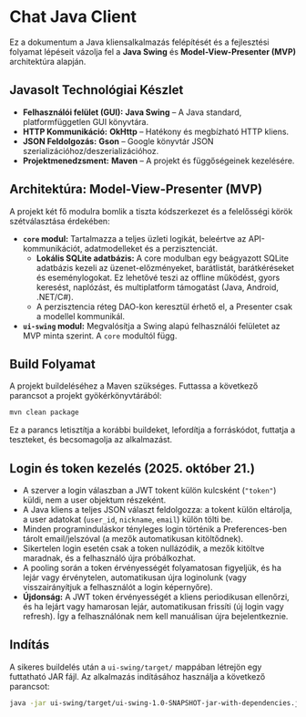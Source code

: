 # Chat Java Client

Ez a dokumentum a Java kliensalkalmazás felépítését és a fejlesztési folyamat lépéseit vázolja fel a **Java Swing** és **Model-View-Presenter (MVP)** architektúra alapján.

## Javasolt Technológiai Készlet

*   **Felhasználói felület (GUI):** **Java Swing** – A Java standard, platformfüggetlen GUI könyvtára.
*   **HTTP Kommunikáció:** **OkHttp** – Hatékony és megbízható HTTP kliens.
*   **JSON Feldolgozás:** **Gson** – Google könyvtár JSON szerializációhoz/deszerializációhoz.
*   **Projektmenedzsment:** **Maven** – A projekt és függőségeinek kezelésére.

## Architektúra: Model-View-Presenter (MVP)

A projekt két fő modulra bomlik a tiszta kódszerkezet és a felelősségi körök szétválasztása érdekében:

*   **`core` modul:** Tartalmazza a teljes üzleti logikát, beleértve az API-kommunikációt, adatmodelleket és a perzisztenciát.
    - **Lokális SQLite adatbázis:** A core modulban egy beágyazott SQLite adatbázis kezeli az üzenet-előzményeket, barátlistát, barátkéréseket és eseménylogokat. Ez lehetővé teszi az offline működést, gyors keresést, naplózást, és multiplatform támogatást (Java, Android, .NET/C#).
    - A perzisztencia réteg DAO-kon keresztül érhető el, a Presenter csak a modellel kommunikál.
*   **`ui-swing` modul:** Megvalósítja a Swing alapú felhasználói felületet az MVP minta szerint. A `core` modultól függ.

## Build Folyamat

A projekt buildeléséhez a Maven szükséges. Futtassa a következő parancsot a projekt gyökérkönyvtárából:

```bash
mvn clean package
```

Ez a parancs letisztítja a korábbi buildeket, lefordítja a forráskódot, futtatja a teszteket, és becsomagolja az alkalmazást.

## Login és token kezelés (2025. október 21.)

- A szerver a login válaszban a JWT tokent külön kulcsként (`"token"`) küldi, nem a user objektum részeként.
- A Java kliens a teljes JSON választ feldolgozza: a tokent külön eltárolja, a user adatokat (`user_id`, `nickname`, `email`) külön tölti be.
- Minden programinduláskor tényleges login történik a Preferences-ben tárolt email/jelszóval (a mezők automatikusan kitöltődnek).
- Sikertelen login esetén csak a token nullázódik, a mezők kitöltve maradnak, és a felhasználó újra próbálkozhat.
- A pooling során a token érvényességét folyamatosan figyeljük, és ha lejár vagy érvénytelen, automatikusan újra loginolunk (vagy visszairányítjuk a felhasználót a login képernyőre).
- **Újdonság:** A JWT token érvényességét a kliens periodikusan ellenőrzi, és ha lejárt vagy hamarosan lejár, automatikusan frissíti (új login vagy refresh). Így a felhasználónak nem kell manuálisan újra bejelentkeznie.

## Indítás

A sikeres buildelés után a `ui-swing/target/` mappában létrejön egy futtatható JAR fájl. Az alkalmazás indításához használja a következő parancsot:

```bash
java -jar ui-swing/target/ui-swing-1.0-SNAPSHOT-jar-with-dependencies.jar
